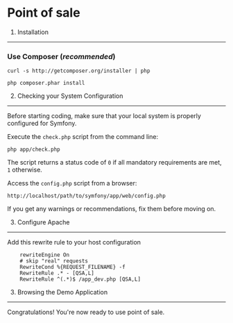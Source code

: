 Point of sale
========================

1) Installation
----------------------------------

### Use Composer (*recommended*)

    curl -s http://getcomposer.org/installer | php

    php composer.phar install

2) Checking your System Configuration
-------------------------------------

Before starting coding, make sure that your local system is properly
configured for Symfony.

Execute the `check.php` script from the command line:

    php app/check.php

The script returns a status code of `0` if all mandatory requirements are met,
`1` otherwise.

Access the `config.php` script from a browser:

    http://localhost/path/to/symfony/app/web/config.php

If you get any warnings or recommendations, fix them before moving on.


3) Configure Apache 
--------------------------------

Add this rewrite rule to your host configuration

        rewriteEngine On
        # skip "real" requests
        RewriteCond %{REQUEST_FILENAME} -f
        RewriteRule .* - [QSA,L]
        RewriteRule ^(.*)$ /app_dev.php [QSA,L]


3) Browsing the Demo Application
--------------------------------

Congratulations! You're now ready to use point of sale.


